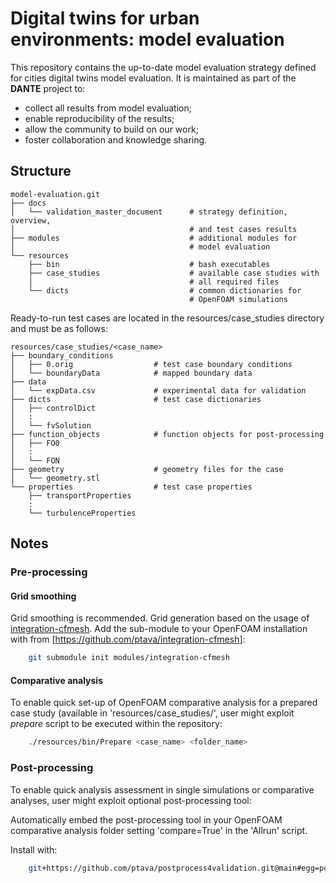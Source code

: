 # Digital twins for urban environments: model evaluation

This repository contains the up-to-date model evaluation strategy defined for cities digital twins model evaluation. It is maintained as part of the **DANTE** project to:
- collect all results from model evaluation;
- enable reproducibility of the results;
- allow the community to build on our work;
- foster collaboration and knowledge sharing.

## Structure
    model-evaluation.git
    ├── docs
    │   └── validation_master_document      # strategy definition, overview,
    │                                       # and test cases results
    ├── modules                             # additional modules for
    │                                       # model evaluation
    └── resources
        ├── bin                             # bash executables 
        ├── case_studies                    # available case studies with
        │                                   # all required files
        └── dicts                           # common dictionaries for
                                            # OpenFOAM simulations

 Ready-to-run test cases are located in the resources/case_studies directory
   and must be as follows:

    resources/case_studies/<case_name>
    ├── boundary_conditions
    │   ├── 0.orig                  # test case boundary conditions
    │   └── boundaryData            # mapped boundary data
    ├── data
    │   └── expData.csv             # experimental data for validation
    ├── dicts                       # test case dictionaries
    │   ├── controlDict
    │   :
    │   └── fvSolution
    ├── function_objects            # function objects for post-processing
    │   ├── FO0
    │   :
    │   └── FON
    ├── geometry                    # geometry files for the case
    │   └── geometry.stl
    └── properties                  # test case properties
        ├── transportProperties
        :
        └── turbulenceProperties

## Notes

### Pre-processing

#### Grid smoothing
Grid smoothing is recommended. Grid generation based on the usage of [integration-cfmesh](https://develop.openfoam.com/Community/integration-cfmesh). Add the sub-module to your OpenFOAM installation with from [https://github.com/ptava/integration-cfmesh]:

```bash
    git submodule init modules/integration-cfmesh
```

#### Comparative analysis
To enable quick set-up of OpenFOAM comparative analysis for a prepared case study (available in 'resources/case_studies/', user might exploit *prepare* script to be executed within the repository:

```bash
    ./resources/bin/Prepare <case_name> <folder_name>
```


### Post-processing
To enable quick analysis assessment in single simulations or comparative analyses, user might exploit optional post-processing tool:

Automatically embed the post-processing tool in your OpenFOAM comparative analysis folder setting 'compare=True' in the 'Allrun' script.

Install with:

```bash
    git+https://github.com/ptava/postprocess4validation.git@main#egg=postprocess4validation
```


